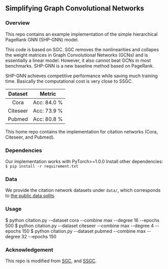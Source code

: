 ## Simplifying Graph Convolutional Networks

### Overview
This repo contains an example implementation of the simple hierarchical PageRank GNN (SHP-GNN) model.

This code is based on SGC. SGC removes the nonlinearities and collapes the weight matrices in Graph Convolutional Networks (GCNs) and is essentially a linear model. However, it also cannot beat GCNs in most benchmarks. SHP-GNN is a new baseline method based on PageRank.

SHP-GNN achieves competitive performance while saving much training time. Basically the computational cost is very close to SSGC.

Dataset | Metric |
:------:|:------:|
Cora    | Acc: 84.0 %     
Citeseer| Acc: 73.9 %     
Pubmed  | Acc: 80.8 %    


This home repo contains the implementation for citation networks (Cora, Citeseer, and Pubmed).

### Dependencies
Our implementation works with PyTorch>=1.0.0 Install other dependencies: `$ pip install -r requirement.txt`

### Data
We provide the citation network datasets under `data/`, which corresponds to [the public data splits](https://github.com/tkipf/gcn/tree/master/gcn/data).

### Usage
$ python citation.py --dataset cora     --combine max --degree 16 --epochs 500
$ python citation.py --dataset citeseer --combine max --degree 4 --epochs 150
$ python citation.py --dataset pubmed   --combine max --degree 32 --epochs 150

### Acknowledgement
This repo is modified from [SGC](https://github.com/Tiiiger/SGC), and [SSGC](https://github.com/allenhaozhu/SSGC).

